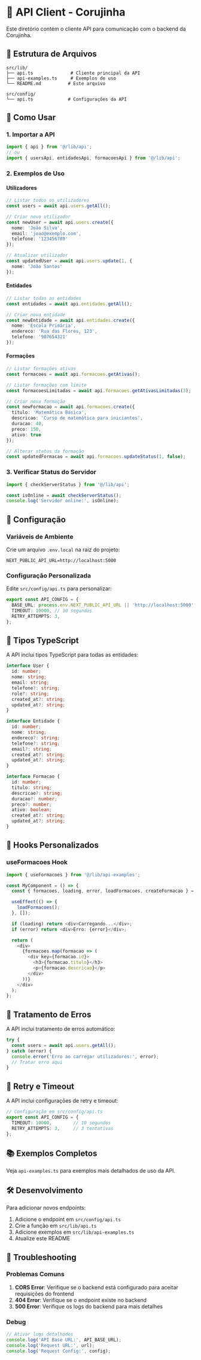 # 📡 API Client - Corujinha

Este diretório contém o cliente API para comunicação com o backend da Corujinha.

## 📁 Estrutura de Arquivos

```
src/lib/
├── api.ts              # Cliente principal da API
├── api-examples.ts     # Exemplos de uso
└── README.md          # Este arquivo

src/config/
└── api.ts             # Configurações da API
```

## 🚀 Como Usar

### 1. Importar a API

```typescript
import { api } from '@/lib/api';
// ou
import { usersApi, entidadesApi, formacoesApi } from '@/lib/api';
```

### 2. Exemplos de Uso

#### Utilizadores
```typescript
// Listar todos os utilizadores
const users = await api.users.getAll();

// Criar novo utilizador
const newUser = await api.users.create({
  nome: 'João Silva',
  email: 'joao@exemplo.com',
  telefone: '123456789'
});

// Atualizar utilizador
const updatedUser = await api.users.update(1, {
  nome: 'João Santos'
});
```

#### Entidades
```typescript
// Listar todas as entidades
const entidades = await api.entidades.getAll();

// Criar nova entidade
const newEntidade = await api.entidades.create({
  nome: 'Escola Primária',
  endereco: 'Rua das Flores, 123',
  telefone: '987654321'
});
```

#### Formações
```typescript
// Listar formações ativas
const formacoes = await api.formacoes.getAtivas();

// Listar formações com limite
const formacoesLimitadas = await api.formacoes.getAtivasLimitadas(3);

// Criar nova formação
const newFormacao = await api.formacoes.create({
  titulo: 'Matemática Básica',
  descricao: 'Curso de matemática para iniciantes',
  duracao: 40,
  preco: 150,
  ativo: true
});

// Alterar status da formação
const updatedFormacao = await api.formacoes.updateStatus(1, false);
```

### 3. Verificar Status do Servidor

```typescript
import { checkServerStatus } from '@/lib/api';

const isOnline = await checkServerStatus();
console.log('Servidor online:', isOnline);
```

## 🔧 Configuração

### Variáveis de Ambiente

Crie um arquivo `.env.local` na raiz do projeto:

```env
NEXT_PUBLIC_API_URL=http://localhost:5000
```

### Configuração Personalizada

Edite `src/config/api.ts` para personalizar:

```typescript
export const API_CONFIG = {
  BASE_URL: process.env.NEXT_PUBLIC_API_URL || 'http://localhost:5000',
  TIMEOUT: 10000, // 10 segundos
  RETRY_ATTEMPTS: 3,
};
```

## 📝 Tipos TypeScript

A API inclui tipos TypeScript para todas as entidades:

```typescript
interface User {
  id: number;
  nome: string;
  email: string;
  telefone?: string;
  role?: string;
  created_at?: string;
  updated_at?: string;
}

interface Entidade {
  id: number;
  nome: string;
  endereco?: string;
  telefone?: string;
  email?: string;
  created_at?: string;
  updated_at?: string;
}

interface Formacao {
  id: number;
  titulo: string;
  descricao?: string;
  duracao?: number;
  preco?: number;
  ativo: boolean;
  created_at?: string;
  updated_at?: string;
}
```

## 🎯 Hooks Personalizados

### useFormacoes Hook

```typescript
import { useFormacoes } from '@/lib/api-examples';

const MyComponent = () => {
  const { formacoes, loading, error, loadFormacoes, createFormacao } = useFormacoes();

  useEffect(() => {
    loadFormacoes();
  }, []);

  if (loading) return <div>Carregando...</div>;
  if (error) return <div>Erro: {error}</div>;

  return (
    <div>
      {formacoes.map(formacao => (
        <div key={formacao.id}>
          <h3>{formacao.titulo}</h3>
          <p>{formacao.descricao}</p>
        </div>
      ))}
    </div>
  );
};
```

## 🚨 Tratamento de Erros

A API inclui tratamento de erros automático:

```typescript
try {
  const users = await api.users.getAll();
} catch (error) {
  console.error('Erro ao carregar utilizadores:', error);
  // Tratar erro aqui
}
```

## 🔄 Retry e Timeout

A API inclui configurações de retry e timeout:

```typescript
// Configuração em src/config/api.ts
export const API_CONFIG = {
  TIMEOUT: 10000,        // 10 segundos
  RETRY_ATTEMPTS: 3,     // 3 tentativas
};
```

## 📚 Exemplos Completos

Veja `api-examples.ts` para exemplos mais detalhados de uso da API.

## 🛠️ Desenvolvimento

Para adicionar novos endpoints:

1. Adicione o endpoint em `src/config/api.ts`
2. Crie a função em `src/lib/api.ts`
3. Adicione exemplos em `src/lib/api-examples.ts`
4. Atualize este README

## 🐛 Troubleshooting

### Problemas Comuns

1. **CORS Error**: Verifique se o backend está configurado para aceitar requisições do frontend
2. **404 Error**: Verifique se o endpoint existe no backend
3. **500 Error**: Verifique os logs do backend para mais detalhes

### Debug

```typescript
// Ativar logs detalhados
console.log('API Base URL:', API_BASE_URL);
console.log('Request URL:', url);
console.log('Request Config:', config);
```
